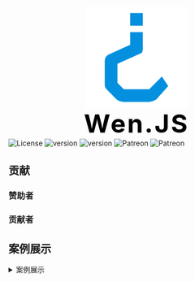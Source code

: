 <link rel="stylesheet" href="https://cdnjs.cloudflare.com/ajax/libs/github-markdown-css/4.0.0/github-markdown.min.css">
<div class="logo" style="display: flex;justify-content: center;align-items: center;">
  <img src="./assets/readme_imgs/logo.png" alt="chinese-poetry" style="transform: rotate(180deg);">
</div>


<div class="title" style="display: flex;justify-content: center;align-items: center;font-size: 50px;font-weight: bold;letter-spacing: 3px;color: #000;">Wen.JS</div>

<div class="shields">

  <img height="28px" alt="License" src="https://img.shields.io/github/license/wen-js/wenjs?style=for-the-badge" style="max-width:100%;">

  <img height="28px" alt="version" src="https://img.shields.io/npm/v/@thewenjs/wenjs?style=for-the-badge" style="max-width:100%;">

  <img height="28px" alt="version" src="https://img.shields.io/npm/dy/@thewenjs/wenjs?style=for-the-badge" style="max-width:100%;">

  <img height="28px" alt="Patreon" src="https://img.shields.io/endpoint?style=for-the-badge&url=https%3A%2F%2Fshields.redsparr0w.com%2F2473%2Fmonday" style="max-width:100%;">
  <img height="28px" alt="Patreon" src="https://img.shields.io/static/v1?label=QQ%E7%BE%A4&message=%E7%9B%B8%E4%BA%B2%E7%9B%B8%E7%88%B1%E4%B8%80%E5%AE%B6%E4%BA%BA&color=ebb92e&style=for-the-badge" style="max-width:100%;">
</div>


## 贡献



### 赞助者

<!-- [上海逆行信息科技](http://www.desmix.com/) -->

### 贡献者

<!-- <p>
<img src="https://opencollective.com/chinese-poetry/contributors.svg?width=890&button=false" alt="Contributors">
</p> -->

## 案例展示

<details>
  <summary>案例展示</summary>
<!--
- [中文诗歌主页](https://shici.store)是一个基于浏览器的诗词网站，包含唐诗三百首、宋词三百首等文集。
- [animalize](https://github.com/animalize) **/** [QuanTangshi](https://github.com/animalize/QuanTangshi)  *离线全唐诗 Android*
- [justdark](https://github.com/justdark) **/** [pytorch-poetry-gen](https://github.com/justdark/pytorch-poetry-gen)  *a char-RNN based on pytorch*
- [Clover27](https://github.com/Clover27) **/** [ancient-Chinese-poem-generator](https://github.com/Clover27/ancient-Chinese-poem-generator)  *Ancient-Chinese-Poem-Generator*
- [chinese-poetry](https://github.com/chinese-poetry) **/** [poetry-calendar](http://shici.store/poetry-calendar/)  *诗词周历*
- [chenyuntc](https://github.com/chenyuntc) **/** [pytorch-book](https://github.com/chenyuntc/pytorch-book/blob/master/chapter9-神经网络写诗(CharRNN)/) *简体唐诗生成(char-RNN)，可生成藏头诗，自定义诗歌意境，前缀等*
- [okcy1016](https://github.com/okcy1016) **/** [poetry-desktop](https://github.com/okcy1016/poetry-desktop/) *诗词桌面*
- [huangjianke](https://github.com/huangjianke) **/** [weapp-poem](https://github.com/huangjianke/weapp-poem/) *诗词墨客 小程序版*
- [汉字之美](https://hz.xusenlin.com/)汉字之美是一个方便查询的诗词网站，简洁干净，方便使用。 -->

</details>

<style>
  .logo {

  }
  .logo img {
  }
  .title {

  }
</style>
